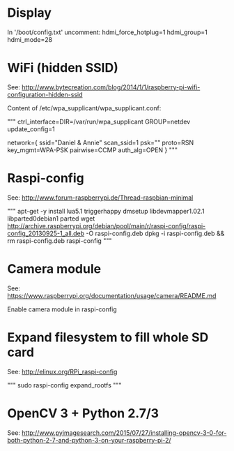 Display
=======

In '/boot/config.txt' uncomment:
hdmi_force_hotplug=1
hdmi_group=1
hdmi_mode=28


WiFi (hidden SSID)
==================

See: http://www.bytecreation.com/blog/2014/1/1/raspberry-pi-wifi-configuration-hidden-ssid

Content of /etc/wpa_supplicant/wpa_supplicant.conf:

"""
ctrl_interface=DIR=/var/run/wpa_supplicant GROUP=netdev
update_config=1

network={
        ssid="Daniel & Annie"
        scan_ssid=1
        psk="<password>"
        proto=RSN
        key_mgmt=WPA-PSK
        pairwise=CCMP
        auth_alg=OPEN
}
"""

Raspi-config
============

See: http://www.forum-raspberrypi.de/Thread-raspbian-minimal

"""
apt-get -y install lua5.1 triggerhappy dmsetup libdevmapper1.02.1 libparted0debian1 parted
wget http://archive.raspberrypi.org/debian/pool/main/r/raspi-config/raspi-config_20130925-1_all.deb -O raspi-config.deb
dpkg -i raspi-config.deb && rm raspi-config.deb
raspi-config
"""

Camera module
=============

See: https://www.raspberrypi.org/documentation/usage/camera/README.md

Enable camera module in raspi-config

Expand filesystem to fill whole SD card
=======================================

See: http://elinux.org/RPi_raspi-config

"""
sudo raspi-config expand_rootfs
"""

OpenCV 3 + Python 2.7/3
=======================

See: http://www.pyimagesearch.com/2015/07/27/installing-opencv-3-0-for-both-python-2-7-and-python-3-on-your-raspberry-pi-2/

